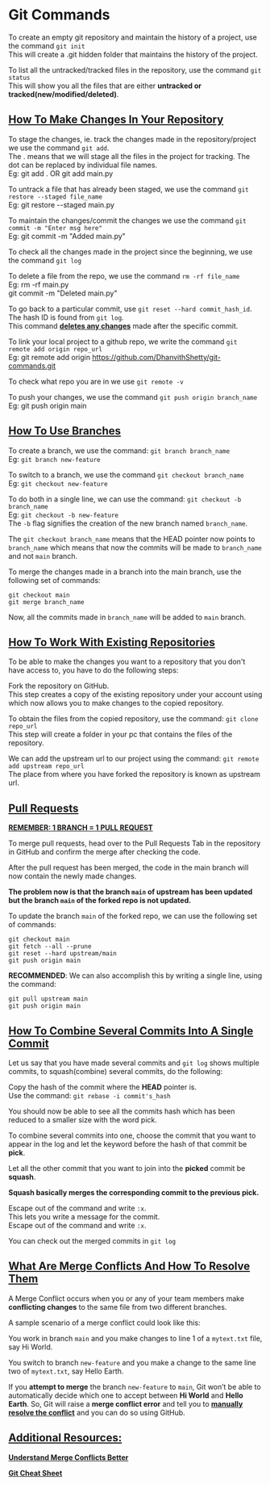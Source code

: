 # Git Commands

To create an empty git repository and maintain the history of a project, use the command `git init` <br>
This will create a .git hidden folder that maintains the history of the project.<br>

To list all the untracked/tracked files in the repository, use the command `git status` <br>
This will show you all the files that are either **untracked or tracked(new/modified/deleted)**.<br>

## <u>How To Make Changes In Your Repository</u>

To stage the changes, ie. track the changes made in the repository/project we use the command `git add`.<br>
The . means that we will stage all the files in the project for tracking. The dot can be replaced by individual file names.<br>
Eg: git add . OR git add main.py<br>

To untrack a file that has already been staged, we use the command `git restore --staged file_name`<br>
Eg: git restore --staged main.py<br>

To maintain the changes/commit the changes we use the command `git commit -m "Enter msg here"`<br>
Eg: git commit -m "Added main.py"<br>

To check all the changes made in the project since the beginning, we use the command `git log`<br>

To delete a file from the repo, we use the command `rm -rf file_name`<br>
Eg: rm -rf main.py<br>
git commit -m "Deleted main.py"<br>

To go back to a particular commit, use `git reset --hard commit_hash_id`. <br>
The hash ID is found from `git log`.<br>
This command **<u>deletes any changes</u>** made after the specific commit. <br>

To link your local project to a github repo, we write the command `git remote add origin repo_url`<br>
Eg: git remote add origin https://github.com/DhanvithShetty/git-commands.git <br>

To check what repo you are in we use `git remote -v`<br>

To push your changes, we use the command `git push origin branch_name`<br>
Eg: git push origin main<br>

## <u>How To Use Branches</u>

To create a branch, we use the command: `git branch branch_name` <br>
Eg: `git branch new-feature`<br>

To switch to a branch, we use the command `git checkout branch_name` <br>
Eg: `git checkout new-feature`<br>

To do both in a single line, we can use the command: `git checkout -b branch_name` <br>
Eg: `git checkout -b new-feature` <br>
The `-b` flag signifies the creation of the new branch named `branch_name`.<br>

The `git checkout branch_name` means that the HEAD pointer now points to `branch_name` which means that now the commits will be made to `branch_name` and not `main` branch.<br>

To merge the changes made in a branch into the main branch, use the following set of commands:<br>

```
git checkout main
git merge branch_name
```

Now, all the commits made in `branch_name` will be added to `main` branch.<br>

## <u>How To Work With Existing Repositories</u>

To be able to make the changes you want to a repository that you don't have access to, you have to do the following steps:<br>

Fork the repository on GitHub. <br>
This step creates a copy of the existing repository under your account using which now allows you to make changes to the copied repository.<br>

To obtain the files from the copied repository, use the command: `git clone repo_url`<br>
This step will create a folder in your pc that contains the files of the repository.<br>

We can add the upstream url to our project using the command: `git remote add upstream repo_url`<br>
The place from where you have forked the repository is known as upstream url.<br>

## <u>Pull Requests</u>

**<u>REMEMBER: 1 BRANCH = 1 PULL REQUEST</u>**

To merge pull requests, head over to the Pull Requests Tab in the repository in GitHub and confirm the merge after checking the code.<br>

After the pull request has been merged, the code in the main branch will now contain the newly made changes.<br>

**The problem now is that the branch `main` of upstream has been updated but the branch `main` of the forked repo is not updated.** <br>

To update the branch `main` of the forked repo, we can use the following set of commands:<br>

```
git checkout main
git fetch --all --prune
git reset --hard upstream/main
git push origin main
```

**RECOMMENDED**: We can also accomplish this by writing a single line, using the command:<br>

```
git pull upstream main
git push origin main
```

## <u>How To Combine Several Commits Into A Single Commit</u>

Let us say that you have made several commits and `git log` shows multiple commits, to squash(combine) several commits, do the following:<br>

Copy the hash of the commit where the **HEAD** pointer is.<br>
Use the command: `git rebase -i commit's_hash`<br>

You should now be able to see all the commits hash which has been reduced to a smaller size with the word pick.<br>

To combine several commits into one, choose the commit that you want to appear in the log and let the keyword before the hash of that commit be **pick**.<br>

Let all the other commit that you want to join into the **picked** commit be **squash**.<br>

**Squash basically merges the corresponding commit to the previous pick.**

Escape out of the command and write `:x`. <br>
This lets you write a message for the commit.<br>
Escape out of the command and write `:x`. <br>

You can check out the merged commits in `git log`<br>

## <u>What Are Merge Conflicts And How To Resolve Them</u>

A Merge Conflict occurs when you or any of your team members make **conflicting changes** to the same file from two different branches.<br>

A sample scenario of a merge conflict could look like this:

You work in branch `main` and you make changes to line 1 of a `mytext.txt` file, say Hi World.<br>

You switch to branch `new-feature` and you make a change to the same line two of `mytext.txt`, say Hello Earth.<br>

If you **attempt to merge** the branch `new-feature` to `main`, Git won’t be able to automatically decide which one to accept between **Hi World** and **Hello Earth**. So, Git will raise a **merge conflict error** and tell you to **<u>manually resolve the conflict</u>** and you can do so using GitHub.

## <u>Additional Resources:</u>

**[Understand Merge Conflicts Better](https://www.freecodecamp.org/news/how-to-fix-merge-conflicts-in-git/#whatisamergeconflictingit)**

**[Git Cheat Sheet](https://education.github.com/git-cheat-sheet-education.pdf)**